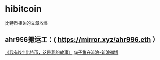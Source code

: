 # hibitcoin
比特币相关的文章收集

## ahr996搬运工：( https://mirror.xyz/ahr996.eth ）
[《我有N个比特币，这是我的故事》](https://card.weibo.com/article/m/show/id/2309404150790284538830)      [@子鱼在流浪-新浪微博](https://weibo.com/6354677620/FljhOdHz9)
